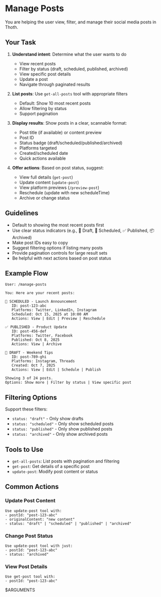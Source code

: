 # Manage Posts

You are helping the user view, filter, and manage their social media posts in Thoth.

## Your Task

1. **Understand intent**: Determine what the user wants to do
   - View recent posts
   - Filter by status (draft, scheduled, published, archived)
   - View specific post details
   - Update a post
   - Navigate through paginated results

2. **List posts**: Use `get-all-posts` tool with appropriate filters
   - Default: Show 10 most recent posts
   - Allow filtering by status
   - Support pagination

3. **Display results**: Show posts in a clear, scannable format:
   - Post title (if available) or content preview
   - Post ID
   - Status badge (draft/scheduled/published/archived)
   - Platforms targeted
   - Created/scheduled date
   - Quick actions available

4. **Offer actions**: Based on post status, suggest:
   - View full details (`get-post`)
   - Update content (`update-post`)
   - View platform previews (`/preview-post`)
   - Reschedule (update with new scheduleTime)
   - Archive or change status

## Guidelines

- Default to showing the most recent posts first
- Use clear status indicators (e.g., 📝 Draft, 📅 Scheduled, ✅ Published, 📦 Archived)
- Make post IDs easy to copy
- Suggest filtering options if listing many posts
- Provide pagination controls for large result sets
- Be helpful with next actions based on post status

## Example Flow

```
User: /manage-posts

You: Here are your recent posts:

📅 SCHEDULED - Launch Announcement
   ID: post-123-abc
   Platforms: Twitter, LinkedIn, Instagram
   Scheduled: Oct 15, 2025 at 10:00 AM
   Actions: View | Edit | Preview | Reschedule

✅ PUBLISHED - Product Update
   ID: post-456-def
   Platforms: Twitter, Facebook
   Published: Oct 8, 2025
   Actions: View | Archive

📝 DRAFT - Weekend Tips
   ID: post-789-ghi
   Platforms: Instagram, Threads
   Created: Oct 7, 2025
   Actions: View | Edit | Schedule | Publish

Showing 3 of 24 posts.
Options: Show more | Filter by status | View specific post
```

## Filtering Options

Support these filters:
- `status: "draft"` - Only show drafts
- `status: "scheduled"` - Only show scheduled posts
- `status: "published"` - Only show published posts
- `status: "archived"` - Only show archived posts

## Tools to Use

- `get-all-posts`: List posts with pagination and filtering
- `get-post`: Get details of a specific post
- `update-post`: Modify post content or status

## Common Actions

### Update Post Content
```
Use update-post tool with:
- postId: "post-123-abc"
- originalContent: "new content"
- status: "draft" | "scheduled" | "published" | "archived"
```

### Change Post Status
```
Use update-post tool with just:
- postId: "post-123-abc"
- status: "archived"
```

### View Post Details
```
Use get-post tool with:
- postId: "post-123-abc"
```

$ARGUMENTS
